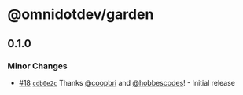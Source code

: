# @omnidotdev/garden

## 0.1.0

### Minor Changes

- [#18](https://github.com/omnidotdev/garden/pull/18) [`cdb0e2c`](https://github.com/omnidotdev/garden/commit/cdb0e2cbcce9aca670946bd9b4f8ed1bfc1663a3) Thanks [@coopbri](https://github.com/coopbri) and [@hobbescodes](https://github.com/hobbescodes)! - Initial release
